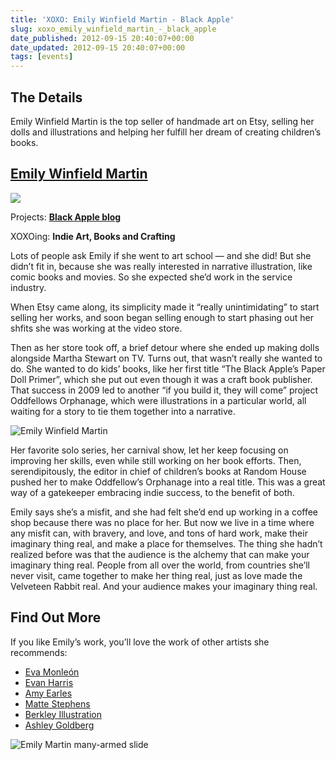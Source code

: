 ```yaml
---
title: 'XOXO: Emily Winfield Martin - Black Apple'
slug: xoxo_emily_winfield_martin_-_black_apple
date_published: 2012-09-15 20:40:07+00:00
date_updated: 2012-09-15 20:40:07+00:00
tags: [events]
---
```

## The Details

Emily Winfield Martin is the top seller of handmade art on Etsy, selling her dolls and illustrations and helping her fulfill her dream of creating children’s books.

## [Emily Winfield Martin](https://twitter.com/MsEmilyApple)

![](https://cdn.glitch.global/c4e475b2-a54e-47e0-973c-ed0bd1b46262/0jkgb7fyjq8290v1x9os_normal.jpeg?v=1670738270590)

Projects: **[Black Apple blog](http://theblackapple.typepad.com/)**

XOXOing: **Indie Art, Books and Crafting**

Lots of people ask Emily if she went to art school — and she did! But she didn’t fit in, because she was really interested in narrative illustration, like comic books and movies. So she expected she’d work in the service industry.  

When Etsy came along, its simplicity made it “really unintimidating” to start selling her works, and soon began selling enough to start phasing out her shfits she was working at the video store.  

Then as her store took off, a brief detour where she ended up making dolls alongside Martha Stewart on TV. Turns out, that wasn’t really she wanted to do. She wanted to do kids’ books, like her first title “The Black Apple’s Paper Doll Primer”, which she put out even though it was a craft book publisher. That success in 2009 led to another “if you build it, they will come” project Oddfellows Orphanage, which were illustrations in a particular world, all waiting for a story to tie them together into a narrative.

![Emily Winfield Martin](https://cdn.glitch.global/c4e475b2-a54e-47e0-973c-ed0bd1b46262/emily-martin.jpg?v=1670738194991 "Emily Winfield Martin")  

Her favorite solo series, her carnival show, let her keep focusing on improving her skills, even while still working on her book efforts. Then, serendipitously, the editor in chief of children’s books at Random House pushed her to make Oddfellow’s Orphanage into a real title. This was a great way of a gatekeeper embracing indie success, to the benefit of both.  

Emily says she’s a misfit, and she had felt she’d end up working in a coffee shop because there was no place for her. But now we live in a time where any misfit can, with bravery, and love, and tons of hard work, make their imaginary thing real, and make a place for themselves. The thing she hadn’t realized before was that the audience is the alchemy that can make your imaginary thing real. People from all over the world, from countries she’ll never visit, came together to make her thing real, just as love made the Velveteen Rabbit real. And your audience makes your imaginary thing real.

## Find Out More

If you like Emily’s work, you’ll love the work of other artists she recommends:

- [Eva Monleón](http://misakomimoko.blogspot.com)
- [Evan Harris](http://www.flickr.com/photos/evanbharris/page1/)
- [Amy Earles](http://www.etsy.com/shop/woolandwater)
- [Matte Stephens](http://matteart.blogspot.com/)
- [Berkley Illustration](http://www.etsy.com/shop/berkleyillustration)
- [Ashley Goldberg](http://www.etsy.com/shop/ashleyg)

![Emily Martin many-armed slide](https://cdn.glitch.global/c4e475b2-a54e-47e0-973c-ed0bd1b46262/emily-martin-slide.jpg?v=1670738194417 "Emily Martin many-armed slide")
